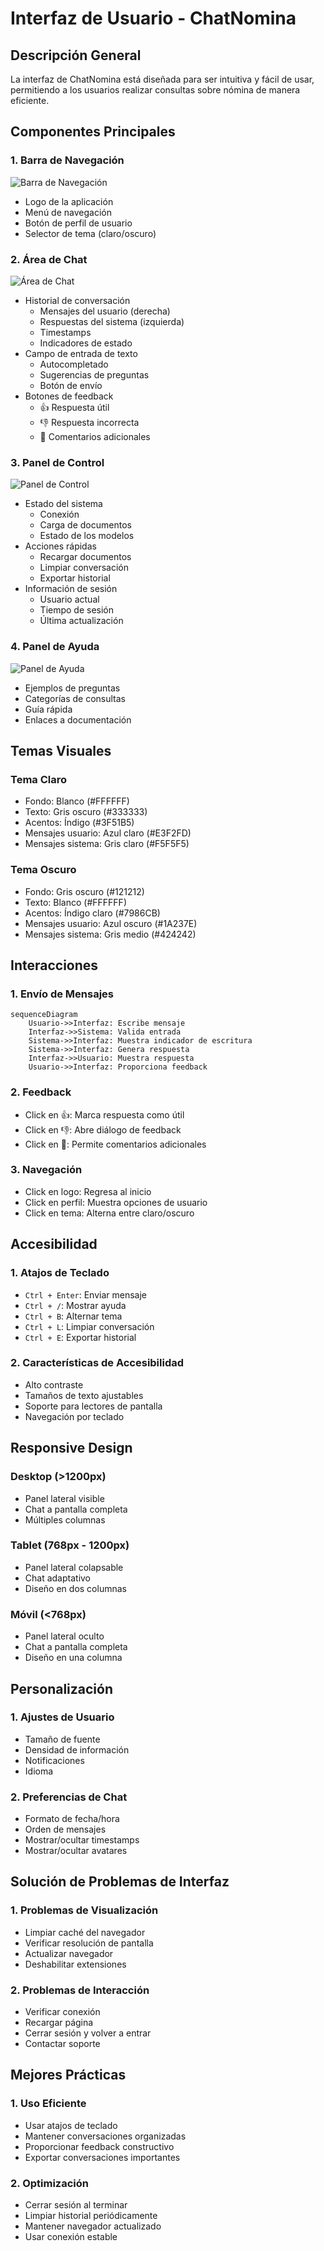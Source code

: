 # Interfaz de Usuario - ChatNomina

## Descripción General
La interfaz de ChatNomina está diseñada para ser intuitiva y fácil de usar, permitiendo a los usuarios realizar consultas sobre nómina de manera eficiente.

## Componentes Principales

### 1. Barra de Navegación
![Barra de Navegación](images/navbar.png)
- Logo de la aplicación
- Menú de navegación
- Botón de perfil de usuario
- Selector de tema (claro/oscuro)

### 2. Área de Chat
![Área de Chat](images/chat_area.png)
- Historial de conversación
  - Mensajes del usuario (derecha)
  - Respuestas del sistema (izquierda)
  - Timestamps
  - Indicadores de estado
- Campo de entrada de texto
  - Autocompletado
  - Sugerencias de preguntas
  - Botón de envío
- Botones de feedback
  - 👍 Respuesta útil
  - 👎 Respuesta incorrecta
  - 💬 Comentarios adicionales

### 3. Panel de Control
![Panel de Control](images/control_panel.png)
- Estado del sistema
  - Conexión
  - Carga de documentos
  - Estado de los modelos
- Acciones rápidas
  - Recargar documentos
  - Limpiar conversación
  - Exportar historial
- Información de sesión
  - Usuario actual
  - Tiempo de sesión
  - Última actualización

### 4. Panel de Ayuda
![Panel de Ayuda](images/help_panel.png)
- Ejemplos de preguntas
- Categorías de consultas
- Guía rápida
- Enlaces a documentación

## Temas Visuales

### Tema Claro
- Fondo: Blanco (#FFFFFF)
- Texto: Gris oscuro (#333333)
- Acentos: Índigo (#3F51B5)
- Mensajes usuario: Azul claro (#E3F2FD)
- Mensajes sistema: Gris claro (#F5F5F5)

### Tema Oscuro
- Fondo: Gris oscuro (#121212)
- Texto: Blanco (#FFFFFF)
- Acentos: Índigo claro (#7986CB)
- Mensajes usuario: Azul oscuro (#1A237E)
- Mensajes sistema: Gris medio (#424242)

## Interacciones

### 1. Envío de Mensajes
```mermaid
sequenceDiagram
    Usuario->>Interfaz: Escribe mensaje
    Interfaz->>Sistema: Valida entrada
    Sistema->>Interfaz: Muestra indicador de escritura
    Sistema->>Interfaz: Genera respuesta
    Interfaz->>Usuario: Muestra respuesta
    Usuario->>Interfaz: Proporciona feedback
```

### 2. Feedback
- Click en 👍: Marca respuesta como útil
- Click en 👎: Abre diálogo de feedback
- Click en 💬: Permite comentarios adicionales

### 3. Navegación
- Click en logo: Regresa al inicio
- Click en perfil: Muestra opciones de usuario
- Click en tema: Alterna entre claro/oscuro

## Accesibilidad

### 1. Atajos de Teclado
- `Ctrl + Enter`: Enviar mensaje
- `Ctrl + /`: Mostrar ayuda
- `Ctrl + B`: Alternar tema
- `Ctrl + L`: Limpiar conversación
- `Ctrl + E`: Exportar historial

### 2. Características de Accesibilidad
- Alto contraste
- Tamaños de texto ajustables
- Soporte para lectores de pantalla
- Navegación por teclado

## Responsive Design

### Desktop (>1200px)
- Panel lateral visible
- Chat a pantalla completa
- Múltiples columnas

### Tablet (768px - 1200px)
- Panel lateral colapsable
- Chat adaptativo
- Diseño en dos columnas

### Móvil (<768px)
- Panel lateral oculto
- Chat a pantalla completa
- Diseño en una columna

## Personalización

### 1. Ajustes de Usuario
- Tamaño de fuente
- Densidad de información
- Notificaciones
- Idioma

### 2. Preferencias de Chat
- Formato de fecha/hora
- Orden de mensajes
- Mostrar/ocultar timestamps
- Mostrar/ocultar avatares

## Solución de Problemas de Interfaz

### 1. Problemas de Visualización
- Limpiar caché del navegador
- Verificar resolución de pantalla
- Actualizar navegador
- Deshabilitar extensiones

### 2. Problemas de Interacción
- Verificar conexión
- Recargar página
- Cerrar sesión y volver a entrar
- Contactar soporte

## Mejores Prácticas

### 1. Uso Eficiente
- Usar atajos de teclado
- Mantener conversaciones organizadas
- Proporcionar feedback constructivo
- Exportar conversaciones importantes

### 2. Optimización
- Cerrar sesión al terminar
- Limpiar historial periódicamente
- Mantener navegador actualizado
- Usar conexión estable 